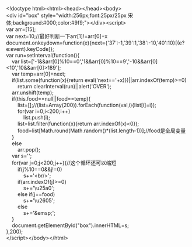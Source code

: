 &lt;!doctype html&gt;&lt;html&gt;&lt;head&gt;&lt;/head&gt;&lt;body&gt;<br />
&lt;div id="box" style="width:256px;font:25px/25px 宋体;background:#000;color:#9f9;"&gt;&lt;/div&gt;&lt;script&gt;<br />
var arr=[15];<br />
var next=10;//最好判断一下arr[1]!=arr[0]+x<br />
document.onkeydown=function(e){next={'37':-1,'39':1,'38':-10,'40':10}[(e?e:event).keyCode]};<br />
var run=setInterval(function(){<br />
&nbsp; &nbsp; var list=['-1&amp;&amp;arr[0]%10==0','1&amp;&amp;arr[0]%10==9','-10&amp;&amp;arr[0]&lt;10','10&amp;&amp;arr[0]&gt;189'];<br />
&nbsp; &nbsp; var temp=arr[0]+next;<br />
&nbsp; &nbsp; if(list.some(function(x){return eval('next=='+x)})||arr.indexOf(temp)&gt;=0)<br />
&nbsp; &nbsp; &nbsp; &nbsp; return clearInterval(run)||alert('OVER');<br />
&nbsp; &nbsp; arr.unshift(temp);<br />
&nbsp; &nbsp; if(this.food==null||food==temp){<br />
&nbsp; &nbsp; &nbsp; &nbsp; list=[];//(list=Array(200)).forEach(function(val,i){list[i]=i});<br />
&nbsp; &nbsp; &nbsp; &nbsp; for(var i=0;i&lt;200;i++)<br />
&nbsp; &nbsp; &nbsp; &nbsp; &nbsp; &nbsp; list.push(i);<br />
&nbsp; &nbsp; &nbsp; &nbsp; list=list.filter(function(x){return arr.indexOf(x)&lt;0});<br />
&nbsp; &nbsp; &nbsp; &nbsp; food=list[Math.round(Math.random()*(list.length-1))];//food是全局变量<br />
&nbsp; &nbsp; }<br />
&nbsp; &nbsp; else<br />
&nbsp; &nbsp; &nbsp; &nbsp; arr.pop();<br />
&nbsp; &nbsp; var s='';<br />
&nbsp; &nbsp; for(var j=0;j&lt;200;j++){//这个循环还可以缩短<br />
&nbsp; &nbsp; &nbsp; &nbsp; if(j%10==0&amp;&amp;j!=0)<br />
&nbsp; &nbsp; &nbsp; &nbsp; &nbsp; &nbsp; s+='&lt;br/&gt;';<br />
&nbsp; &nbsp; &nbsp; &nbsp; if(arr.indexOf(j)&gt;=0)<br />
&nbsp; &nbsp; &nbsp; &nbsp; &nbsp; &nbsp; s+='\u25a0';<br />
&nbsp; &nbsp; &nbsp; &nbsp; else if(j==food)<br />
&nbsp; &nbsp; &nbsp; &nbsp; &nbsp; &nbsp; s+='\u2605';<br />
&nbsp; &nbsp; &nbsp; &nbsp; else<br />
&nbsp; &nbsp; &nbsp; &nbsp; &nbsp; &nbsp; s+='&amp;emsp;';<br />
&nbsp; &nbsp; }<br />
&nbsp; &nbsp; document.getElementById("box").innerHTML=s;<br />
},200);<br />
&lt;/script&gt;&lt;/body&gt;&lt;/html&gt;<br />